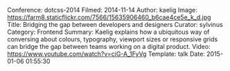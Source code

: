 Conference: dotcss-2014
Filmed: 2014-11-14
Author: kaelig
Image: https://farm8.staticflickr.com/7566/15635906460_b6cae4ce5e_k_d.jpg
Title: Bridging the gap between developers and designers
Curator: sylvinus
Category: Frontend
Summary: Kaelig explains how a ubiquitous way of conversing about colours, typography, viewport sizes or responsive grids can bridge the gap between teams working on a digital product.
Video: https://www.youtube.com/watch?v=ciG-A_1FyVg
Template: talk
Date: 2015-01-06 01:55:30
